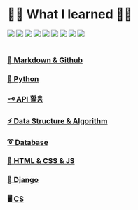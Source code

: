 # 👩‍💻 What I learned 📒🚩


<div align="center"></div>
<img src="https://img.shields.io/badge/GitHub-181717?style=for-the-badge&logo=GitHub&logoColor=white"/>
<img src="https://img.shields.io/badge/Markdown-000000?style=for-the-badge&logo=Markdown&logoColor=white"/>
<img src="https://img.shields.io/badge/PYTHON-3776AB?style=for-the-badge&logo=Python&logoColor=white"/>
<img src="https://img.shields.io/badge/SQLite-003B57?style=for-the-badge&logo=SQLite&logoColor=white"/>
<img src="https://img.shields.io/badge/MySQL-4479A1?style=for-the-badge&logo=MySQL&logoColor=white"/>
<img src="https://img.shields.io/badge/HTML-E34F26?style=for-the-badge&logo=HTML5&logoColor=white"/>
<img src="https://img.shields.io/badge/CSS-1572B6?style=for-the-badge&logo=CSS3&logoColor=white"/>
<img src="https://img.shields.io/badge/JAVASCRIPT-F7DF1E?style=for-the-badge&logo=Javascript&logoColor=white"/>
<img src="https://img.shields.io/badge/DJANGO-092E20?style=for-the-badge&logo=django&logoColor=white">

<br>
<br>

### [🎈 Markdown & Github](Git/README.md)

### [🌱 Python](Python/README.md)

### [🗝️ API 활용](API.md)

### [⚡ Data Structure & Algorithm](Algorithm/README.md)

### [➰ Database](Database/README.md)

### [🌈 HTML & CSS & JS](Web_front/README.md)

### [🌳 Django](Django/README.md)

### [🖥️ CS](CS/README.md)